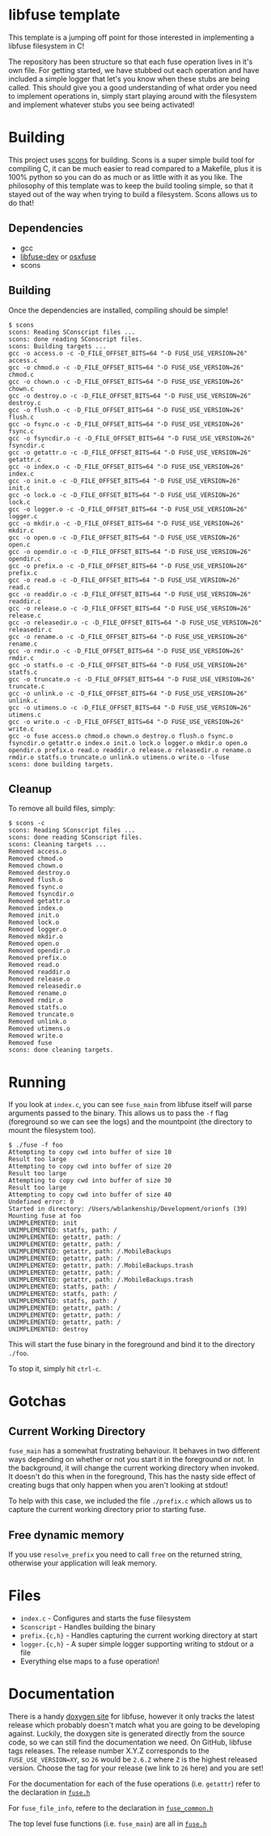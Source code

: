 # libfuse template

This template is a jumping off point for those interested in implementing a
libfuse filesystem in C!

The repository has been structure so that each fuse operation lives in it's own
file. For getting started, we have stubbed out each operation and have included
a simple logger that let's you know when these stubs are being called. This
should give you a good understanding of what order you need to implement
operations in, simply start playing around with the filesystem and implement
whatever stubs you see being activated!

# Building

This project uses [scons](http://scons.org/) for building. Scons is a super
simple build tool for compiling C, it can be much easier to read compared to a
Makefile, plus it is 100% python so you can do as much or as little with it as
you like. The philosophy of this template was to keep the build tooling simple,
so that it stayed out of the way when trying to build a filesystem. Scons
allows us to do that!

## Dependencies

* gcc
* [libfuse-dev](https://packages.debian.org/wheezy/libfuse-dev) or [osxfuse](https://osxfuse.github.io/)
* scons

## Building

Once the dependencies are installed, compiling should be simple!

```
$ scons
scons: Reading SConscript files ...
scons: done reading SConscript files.
scons: Building targets ...
gcc -o access.o -c -D_FILE_OFFSET_BITS=64 "-D FUSE_USE_VERSION=26" access.c
gcc -o chmod.o -c -D_FILE_OFFSET_BITS=64 "-D FUSE_USE_VERSION=26" chmod.c
gcc -o chown.o -c -D_FILE_OFFSET_BITS=64 "-D FUSE_USE_VERSION=26" chown.c
gcc -o destroy.o -c -D_FILE_OFFSET_BITS=64 "-D FUSE_USE_VERSION=26" destroy.c
gcc -o flush.o -c -D_FILE_OFFSET_BITS=64 "-D FUSE_USE_VERSION=26" flush.c
gcc -o fsync.o -c -D_FILE_OFFSET_BITS=64 "-D FUSE_USE_VERSION=26" fsync.c
gcc -o fsyncdir.o -c -D_FILE_OFFSET_BITS=64 "-D FUSE_USE_VERSION=26" fsyncdir.c
gcc -o getattr.o -c -D_FILE_OFFSET_BITS=64 "-D FUSE_USE_VERSION=26" getattr.c
gcc -o index.o -c -D_FILE_OFFSET_BITS=64 "-D FUSE_USE_VERSION=26" index.c
gcc -o init.o -c -D_FILE_OFFSET_BITS=64 "-D FUSE_USE_VERSION=26" init.c
gcc -o lock.o -c -D_FILE_OFFSET_BITS=64 "-D FUSE_USE_VERSION=26" lock.c
gcc -o logger.o -c -D_FILE_OFFSET_BITS=64 "-D FUSE_USE_VERSION=26" logger.c
gcc -o mkdir.o -c -D_FILE_OFFSET_BITS=64 "-D FUSE_USE_VERSION=26" mkdir.c
gcc -o open.o -c -D_FILE_OFFSET_BITS=64 "-D FUSE_USE_VERSION=26" open.c
gcc -o opendir.o -c -D_FILE_OFFSET_BITS=64 "-D FUSE_USE_VERSION=26" opendir.c
gcc -o prefix.o -c -D_FILE_OFFSET_BITS=64 "-D FUSE_USE_VERSION=26" prefix.c
gcc -o read.o -c -D_FILE_OFFSET_BITS=64 "-D FUSE_USE_VERSION=26" read.c
gcc -o readdir.o -c -D_FILE_OFFSET_BITS=64 "-D FUSE_USE_VERSION=26" readdir.c
gcc -o release.o -c -D_FILE_OFFSET_BITS=64 "-D FUSE_USE_VERSION=26" release.c
gcc -o releasedir.o -c -D_FILE_OFFSET_BITS=64 "-D FUSE_USE_VERSION=26" releasedir.c
gcc -o rename.o -c -D_FILE_OFFSET_BITS=64 "-D FUSE_USE_VERSION=26" rename.c
gcc -o rmdir.o -c -D_FILE_OFFSET_BITS=64 "-D FUSE_USE_VERSION=26" rmdir.c
gcc -o statfs.o -c -D_FILE_OFFSET_BITS=64 "-D FUSE_USE_VERSION=26" statfs.c
gcc -o truncate.o -c -D_FILE_OFFSET_BITS=64 "-D FUSE_USE_VERSION=26" truncate.c
gcc -o unlink.o -c -D_FILE_OFFSET_BITS=64 "-D FUSE_USE_VERSION=26" unlink.c
gcc -o utimens.o -c -D_FILE_OFFSET_BITS=64 "-D FUSE_USE_VERSION=26" utimens.c
gcc -o write.o -c -D_FILE_OFFSET_BITS=64 "-D FUSE_USE_VERSION=26" write.c
gcc -o fuse access.o chmod.o chown.o destroy.o flush.o fsync.o fsyncdir.o getattr.o index.o init.o lock.o logger.o mkdir.o open.o opendir.o prefix.o read.o readdir.o release.o releasedir.o rename.o rmdir.o statfs.o truncate.o unlink.o utimens.o write.o -lfuse
scons: done building targets.
```

## Cleanup

To remove all build files, simply:

```
$ scons -c
scons: Reading SConscript files ...
scons: done reading SConscript files.
scons: Cleaning targets ...
Removed access.o
Removed chmod.o
Removed chown.o
Removed destroy.o
Removed flush.o
Removed fsync.o
Removed fsyncdir.o
Removed getattr.o
Removed index.o
Removed init.o
Removed lock.o
Removed logger.o
Removed mkdir.o
Removed open.o
Removed opendir.o
Removed prefix.o
Removed read.o
Removed readdir.o
Removed release.o
Removed releasedir.o
Removed rename.o
Removed rmdir.o
Removed statfs.o
Removed truncate.o
Removed unlink.o
Removed utimens.o
Removed write.o
Removed fuse
scons: done cleaning targets.
```

# Running

If you look at `index.c`, you can see `fuse_main` from libfuse itself will
parse arguments passed to the binary. This allows us to pass the `-f` flag
(foreground so we can see the logs) and the mountpoint (the directory to mount
the filesystem too).

```
$ ./fuse -f foo
Attempting to copy cwd into buffer of size 10
Result too large
Attempting to copy cwd into buffer of size 20
Result too large
Attempting to copy cwd into buffer of size 30
Result too large
Attempting to copy cwd into buffer of size 40
Undefined error: 0
Started in directory: /Users/wblankenship/Development/orionfs (39)
Mounting fuse at foo
UNIMPLEMENTED: init
UNIMPLEMENTED: statfs, path: /
UNIMPLEMENTED: getattr, path: /
UNIMPLEMENTED: getattr, path: /
UNIMPLEMENTED: getattr, path: /.MobileBackups
UNIMPLEMENTED: getattr, path: /
UNIMPLEMENTED: getattr, path: /.MobileBackups.trash
UNIMPLEMENTED: getattr, path: /
UNIMPLEMENTED: getattr, path: /.MobileBackups.trash
UNIMPLEMENTED: statfs, path: /
UNIMPLEMENTED: statfs, path: /
UNIMPLEMENTED: statfs, path: /
UNIMPLEMENTED: getattr, path: /
UNIMPLEMENTED: getattr, path: /
UNIMPLEMENTED: getattr, path: /
UNIMPLEMENTED: destroy
```

This will start the fuse binary in the foreground and bind it to the directory
`./foo`.

To stop it, simply hit `ctrl-c`.

# Gotchas

## Current Working Directory

`fuse_main` has a somewhat frustrating behaviour. It behaves in two different
ways depending on whether or not you start it in the foreground or not. In the
background, it will change the current working directory when invoked. It
doesn't do this when in the foreground, This has the nasty side effect of
creating bugs that only happen when you aren't looking at stdout!

To help with this case, we included the file `./prefix.c` which allows us to
capture the current working directory prior to starting fuse.

## Free dynamic memory

If you use `resolve_prefix` you need to call `free` on the returned string, otherwise your application will leak memory.

# Files

* `index.c` - Configures and starts the fuse filesystem
* `Sconscript` - Handles building the binary
* `prefix.{c,h}` - Handles capturing the current working directory at start
* `logger.{c,h}` - A super simple logger supporting writing to stdout or a file
* Everything else maps to a fuse operation!

# Documentation

There is a handy [doxygen
site](http://libfuse.github.io/doxygen/include_2fuse_8h.html) for libfuse,
however it only tracks the latest release which probably doesn't match what you
are going to be developing against. Luckily, the doxygen site is generated
directly from the source code, so we can still find the documentation we need.
On GitHub, libfuse tags releases. The release number X.Y.Z corresponds to the
`FUSE_USE_VERSION=XY`, so `26` would be `2.6.Z` where `Z` is the highest
released version. Choose the tag for your release (we link to `26` here) and
you are set!

For the documentation for each of the fuse operations (i.e. `getattr`) refer to
the declaration in
[`fuse.h`](https://github.com/libfuse/libfuse/blob/fuse_2_6_5/include/fuse.h#L299)

For `fuse_file_info`, refere to the declaration in
[`fuse_common.h`](https://github.com/libfuse/libfuse/blob/fuse_2_6_5/include/fuse_common.h#L37)

The top level fuse functions (i.e. `fuse_main`) are all in [`fuse.h`](https://github.com/libfuse/libfuse/blob/fuse_2_6_5/include/fuse.h)
